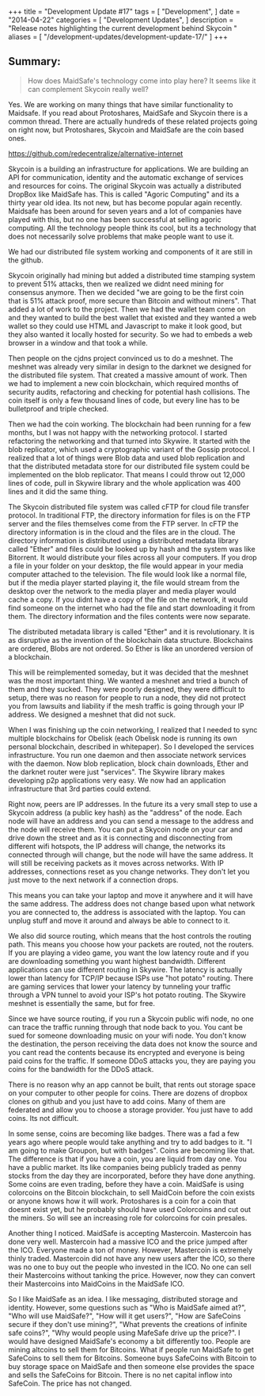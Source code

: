 +++
title = "Development Update #17"
tags = [
    "Development",
]
date = "2014-04-22"
categories = [
    "Development Updates",
]
description = "Release notes highlighting the current development behind Skycoin  "
aliases = [
	"/development-updates/development-update-17/"
]
+++

## Summary:

>How does MaidSafe's technology come into play here? It seems like it can complement Skycoin really well?

Yes. We are working on many things that have similar functionality to Maidsafe. If you read about Protoshares, MaidSafe and Skycoin there is a common thread. There are actually hundreds of these related projects going on right now, but Protoshares, Skycoin and MaidSafe are the coin based ones.

https://github.com/redecentralize/alternative-internet

Skycoin is a building an infrastructure for applications. We are building an API for communication, identity and the automatic exchange of services and resources for coins. The original Skycoin was actually a distributed DropBox like MaidSafe has. This is called "Agoric Computing" and its a thirty year old idea. Its not new, but has become popular again recently. Maidsafe has been around for seven years and a lot of companies have played with this, but no one has been successful at selling agoric computing. All the technology people think its cool, but its a technology that does not necessarily solve problems that make people want to use it.

We had our distributed file system  working and components of it are still in the github.

Skycoin originally had mining but added a distributed time stamping system to prevent 51% attacks, then we realized we didnt need mining for consensus anymore. Then we decided "we are going to be the first coin that is 51% attack proof, more secure than Bitcoin and without miners". That added a lot of work to the project. Then we had the wallet team come on and they wanted to build the best wallet that existed and they wanted a web wallet so they could use HTML and Javascript to make it look good, but they also wanted it locally hosted for security. So we had to embeds a web browser in a window and that took a while.

Then people on the cjdns project convinced us to do a meshnet. The meshnet was already very similar in design to the darknet we designed for the distributed file system. That created a massive amount of work.  Then we had to implement a new coin blockchain, which required months of security audits, refactoring and checking for potential hash collisions. The coin itself is only a few thousand lines of code, but every line has to be bulletproof and triple checked.

Then we had the coin working. The blockchain had been running for a few months, but I was not happy with the networking protocol. I started refactoring the networking and that turned into Skywire. It started with the blob replicator, which used a cryptographic variant of the Gossip protocol. I realized that a lot of things were Blob data and used blob replication and that the distributed metadata store for our distributed file system could be implemented on the blob replicator.  That means I could throw out 12,000 lines of code, pull in Skywire library and the whole application was 400 lines and it did the same thing.

The Skycoin distributed file system was called cFTP for cloud file transfer protocol. In traditional FTP, the directory information for files is on the FTP server and the files themselves come from the FTP server. In cFTP the directory information is in the cloud and the files are in the cloud. The directory information is distributed using a distributed metadata library called "Ether" and files could be looked up by hash and the system was like Bitorrent. It would distribute your files across all your computers.  If you drop a file in your folder on your desktop, the file would appear in your media computer attached to the television. The file would look like a normal file, but if the media player started playing it, the file would stream from the desktop over the network to the media player and media player would cache a copy. If you didnt have a copy of the file on the network, it would find someone on the internet who had the file and start downloading it from them. The directory information and the files contents were now separate.

The distributed metadata library is called "Ether" and it is revolutionary. It is as disruptive as the invention of the blockchain data structure. Blockchains are ordered, Blobs are not ordered. So Ether is like an unordered version of a blockchain.

This will be reimplemented someday, but it was decided that the meshnet was the most important thing. We wanted a meshnet and tried a bunch of them and they sucked. They were poorly designed, they were difficult to setup, there was no reason for people to run a node, they did not protect you from lawsuits and liability if the mesh traffic is going through your IP address. We designed a meshnet that did not suck.

When I was finishing up the coin networking, I realized that I needed to sync multiple blockchains for Obelisk (each Obelisk node is running its own personal blockchain, described in whitepaper). So I developed the services infrastructure. You run one daemon and then associate network services with the daemon. Now blob replication, block chain downloads, Ether and the darknet router were just "services". The Skywire library makes developing p2p applications very easy. We now had an application infrastructure that 3rd parties could extend.

Right now, peers are IP addresses. In the future its a very small step to use a Skycoin address (a public key hash) as the "address" of the node. Each node will have an address and you can send a message to the address and the node will receive them. You can put a Skycoin node on your car and drive down the street and as it is connecting and disconnecting from different wifi hotspots, the IP address will change, the networks its connected through will change, but the node will have the same address. It will still be receiving packets as it moves across networks. With IP addresses, connections reset as you change networks. They don't let you just move to the next network if a connection drops.

This means you can take your laptop and move it anywhere and it will have the same address. The address does not change based upon what network you are connected to, the address is associated with the laptop. You can unplug stuff and move it around and always be able to connect to it.

We also did source routing, which means that the host controls the routing path. This means you choose how your packets are routed, not the routers. If you are playing a video game, you want the low latency route and if you are downloading something you want highest bandwidth. Different applications can use different routing in Skywire. The latency is actually lower than latency for TCP/IP because ISPs use "hot potato" routing. There are gaming services that lower your latency by tunneling your traffic through a VPN tunnel to avoid your ISP's hot potato routing. The Skywire meshnet is essentially the same, but for free.

Since we have source routing, if you run a Skycoin public wifi node, no one can trace the traffic running through that node back to you. You cant be sued for someone downloading music on your wifi node. You don't know the destination, the person receiving the data does not know the source and you cant read the contents because its encrypted and everyone is being paid coins for the traffic. If someone DDoS attacks you, they are paying you coins for the bandwidth for the DDoS attack.

There is no reason why an app cannot be built, that rents out storage space on your computer to other people for coins. There are dozens of dropbox clones on github and you just have to add coins. Many of them are federated and allow you to choose a storage provider. You just have to add coins. Its not difficult.

In some sense, coins are becoming like badges. There was a fad a few years ago where people would take anything and try to add badges to it. "I am going to make Groupon, but with badges". Coins are becoming like that. The difference is that if you have a coin, you are liquid from day one. You have a public market. Its like companies being publicly traded as penny stocks from the day they are incorporated, before they have done anything. Some coins are even trading, before they have a coin. MaidSafe is using colorcoins on the Bitcoin blockchain, to sell MaidCoin before the coin exists or anyone knows how it will work. Protoshares is a coin for a coin that doesnt exist yet, but he probably should have used Colorcoins and cut out the miners. So will see an increasing role for colorcoins for coin presales.

Another thing I noticed. MaidSafe is accepting Mastercoin. Mastercoin has done very well. Mastercoin had a massive ICO and the price jumped after the ICO. Everyone made a ton of money. However, Mastercoin is extremely thinly traded. Mastercoin did not have any new users after the ICO, so there was no one to buy out the people who invested in the ICO. No one can sell their Mastercoins without tanking the price. However, now they can convert their Mastercoins into MaidCoins in the MaidSafe ICO.

So I like MaidSafe as an idea. I like messaging, distributed storage and identity. However, some questions such as "Who is MaidSafe aimed at?", "Who will use MaidSafe?", "How will it get users?", "How are SafeCoins secure if they don't use mining?", "What prevents the creations of infinite safe coins?", "Why would people using MafeSafe drive up the price?". I would have designed MaidSafe's economy a bit differently too. People are mining altcoins to sell them for Bitcoins. What if people run MaidSafe to get SafeCoins to sell them for Bitcoins. Someone buys SafeCoins with Bitcoin to buy storage space on MaidSafe and then someone else provides the space and sells the SafeCoins for Bitcoin. There is no net capital inflow into SafeCoin. The price has not changed.

